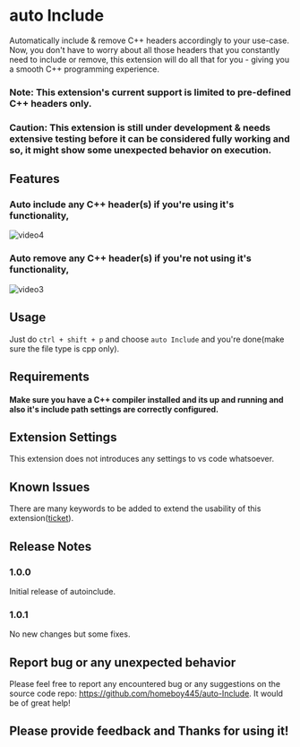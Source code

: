 # auto Include

Automatically include & remove C++ headers accordingly to your use-case. Now, you don't have to worry about all those headers that you constantly need to include or remove, this extension will do all that for you - giving you a smooth C++ programming experience.

### Note: This extension's current support is limited to pre-defined C++ headers only.

### Caution: This extension is still under development & needs extensive testing before it can be considered fully working and so, it might show some unexpected behavior on execution.

## Features

### Auto include any C++ header(s) if you're using it's functionality,
![video4](https://user-images.githubusercontent.com/61937872/137953674-a77e1a93-3be5-492b-990e-82e4837ff5e4.gif)
<br />


### Auto remove any C++ header(s) if you're not using it's functionality,
![video3](https://user-images.githubusercontent.com/61937872/137953616-40310bc8-ec8a-42bc-910d-59f70a8c3a50.gif)
<br />

## Usage
Just do `ctrl + shift + p` and choose `auto Include` and you're done(make sure the file type is cpp only).

## Requirements

#### Make sure you have a C++ compiler installed and its up and running and also it's include path settings are correctly configured.

## Extension Settings

This extension does not introduces any settings to vs code whatsoever.

## Known Issues

There are many keywords to be added to extend the usability of this extension(<a href="https://github.com/homeboy445/auto-Include/issues/3">ticket</a>).

## Release Notes

### 1.0.0

Initial release of autoinclude.

### 1.0.1

No new changes but some fixes.

## Report bug or any unexpected behavior
Please feel free to report any encountered bug or any suggestions on the source code repo: https://github.com/homeboy445/auto-Include. It would be of great help!

## **Please provide feedback and Thanks for using it!**

